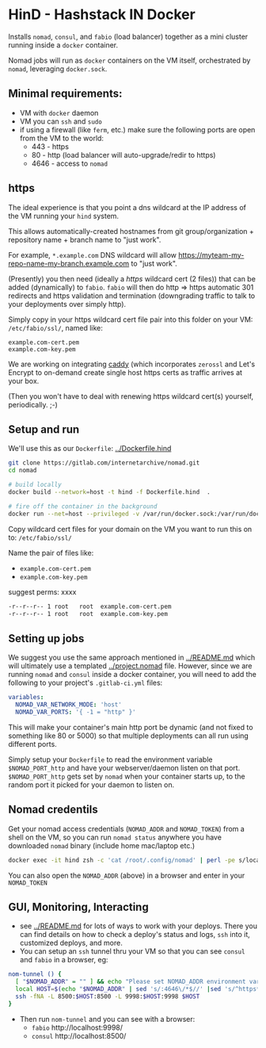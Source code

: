 # HinD - Hashstack IN Docker

Installs `nomad`, `consul`, and `fabio` (load balancer) together as a mini cluster running inside a `docker` container.

Nomad jobs will run as `docker` containers on the VM itself, orchestrated by `nomad`, leveraging `docker.sock`.

## Minimal requirements:
- VM with `docker` daemon
- VM you can `ssh` and `sudo`
- if using a firewall (like `ferm`, etc.) make sure the following ports are open from the VM to the world:
  - 443  - https
  - 80   - http  (load balancer will auto-upgrade/redir to https)
  - 4646 - access to `nomad`

## https
The ideal experience is that you point a dns wildcard at the IP address of the VM running your `hind` system.

This allows automatically-created hostnames from git group/organization + repository name + branch name to "just work".

For example, `*.example.com` DNS wildcard will allow https://myteam-my-repo-name-my-branch.example.com to "just work".

(Presently) you then need (ideally a _https_ wildcard cert (2 files)) that can be added (dynamically) to `fabio`.  `fabio` will then do http => https automatic 301 redirects and https validation and termination (downgrading traffic to talk to your deployments over simply http).

Simply copy in your https wildcard cert file pair into this folder on your VM: `/etc/fabio/ssl/`,
named like:
```
example.com-cert.pem
example.com-key.pem
```

We are working on integrating [caddy](https://caddyserver.com) (which incorporates `zerossl` and Let's Encrypt to on-demand create single host https certs as traffic arrives at your box.

(Then you won't have to deal with renewing https wildcard cert(s) yourself, periodically. ;-)


## Setup and run
We'll use this as our `Dockerfile`: [../Dockerfile.hind](../Dockerfile.hind)

```bash
git clone https://gitlab.com/internetarchive/nomad.git
cd nomad

# build locally
docker build --network=host -t hind -f Dockerfile.hind  .

# fire off the container in the background
docker run --net=host --privileged -v /var/run/docker.sock:/var/run/docker.sock --restart=always --name hind -d hind
```

Copy wildcard cert files for your domain on the VM you want to run this on to: `/etc/fabio/ssl/`

Name the pair of files like:
- `example.com-cert.pem`
- `example.com-key.pem`

suggest perms: xxxx
```bash
-r--r--r-- 1 root   root  example.com-cert.pem
-r--r--r-- 1 root   root  example.com-key.pem
```


## Setting up jobs
We suggest you use the same approach mentioned in [../README.md](../README.md) which will ultimately use a templated [../project.nomad](../project.nomad) file.  However, since we are running `nomad` and `consul` inside a docker container, you will need to add the following to your project's `.gitlab-ci.yml` files:
```yaml
variables:
  NOMAD_VAR_NETWORK_MODE: 'host'
  NOMAD_VAR_PORTS: '{ -1 = "http" }'
```
This will make your container's main http port be dynamic (and not fixed to something like 80 or 5000) so that multiple deployments can all run using different ports.

Simply setup your `Dockerfile` to read the environment variable `$NOMAD_PORT_http` and have your webserver/daemon listen on that port.  `$NOMAD_PORT_http` gets set by `nomad` when your container starts up, to the random port it picked for your daemon to listen on.

## Nomad credentils
Get your nomad access credentials (`NOMAD_ADDR` and `NOMAD_TOKEN`) from a shell on the VM, so you can run `nomad status` anywhere you have downloaded `nomad` binary (include home mac/laptop etc.)
```bash
docker exec -it hind zsh -c 'cat /root/.config/nomad' | perl -pe s/localhost/$(hostname -f)/
```

You can also open the `NOMAD_ADDR` (above) in a browser and enter in your `NOMAD_TOKEN`

## GUI, Monitoring, Interacting
- see [../README.md](../README.md) for lots of ways to work with your deploys.  There you can find details on how to check a deploy's status and logs, `ssh` into it, customized deploys, and more.
- You can setup an `ssh` tunnel thru your VM so that you can see `consul` and `fabio` in a browser, eg:

```bash
nom-tunnel () {
  [ "$NOMAD_ADDR" = "" ] && echo "Please set NOMAD_ADDR environment variable first" && return
  local HOST=$(echo "$NOMAD_ADDR" | sed 's/:4646\/*$//' |sed 's/^https*:\/\///')
  ssh -fNA -L 8500:$HOST:8500 -L 9998:$HOST:9998 $HOST
}
```

- Then run `nom-tunnel` and you can see with a browser:
  - `fabio`  http://localhost:9998/
  - `consul` http://localhost:8500/

